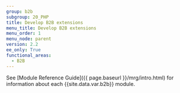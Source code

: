 ```yaml
---
group: b2b
subgroup: 20_PHP
title: Develop B2B extensions
menu_title: Develop B2B extensions
menu_order: 1
menu_node: parent
version: 2.2
ee_only: True
functional_areas:
  - B2B
---
```


See [Module Reference Guide]({{ page.baseurl }}/mrg/intro.html) for information about each {{site.data.var.b2b}} module.
